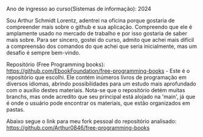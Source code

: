 Ano de ingresso ao curso(Sistemas de informação): 2024

Sou Arthur Schmidt Lorentz, adentrei na oficina porque gostaria de compreender mais sobre o github e sua aplicação. Compreendo que ele é amplamente usado no mercado de trabalho e por isso gostaria de saber mais sobre. Para ser sincero, gostei do curso, admito que achei mais difícil a compreensão dos comandos do que achei que seria inicialmente, mas um desafio é sempre bem-vindo.

Repositório (Free Programming books): https://github.com/EbookFoundation/free-programming-books - Este é o repositório que escolhi. Ele contém inúmeros livros de programação em diversos idiomas, abrindo possibilidades para um estudo mais aprofundado com o auxílio destes materiais. Nota-se que o repositório detém muitas branchs, mas onde acredito que seu principal está alojado na 'main', já que é onde o usuário pode encontrar os materiais, que estão organizados em pastas.

Abaixo segue o link para meu fork pessoal do repositório analisado: https://github.com/Arthur0846/free-programming-books
